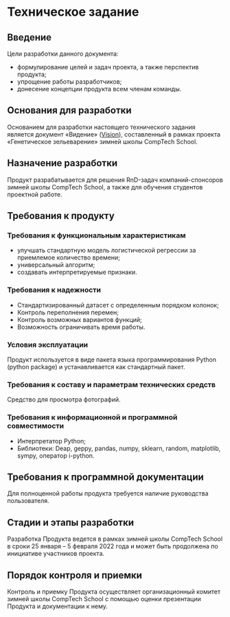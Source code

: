 # Техническое задание

## Введение

Цели разработки данного документа:

* формулирование целей и задач проекта, а также перспектив продукта;
* упрощение работы разработчиков;
* донесение концепции продукта всем членам команды.

## Основания для разработки
Основанием для разработки настоящего технического задания является документ «Видение» ([Vision](https://github.com/comptech-winter-school/genetic-potioncraft/blob/main/docs/source/vision.md)), составленный в рамках проекта «Генетическое зельеварение» зимней школы CompTech School.

## Назначение разработки
Продукт разрабатывается для решения RnD-задач компаний-спонсоров зимней школы CompTech School, а также для обучения студентов проектной работе.

## Требования к продукту
### Требования к функциональным характеристикам

* улучшать стандартную модель логистической регрессии за приемлемое количество времени;
* универсальный алгоритм;
* создавать интерпретируемые признаки.

### Требования к надежности

* Стандартизированный датасет с определенным порядком колонок;
* Контроль переполнения перемен;
* Контроль возможных вариантов функций;
* Возможность ограничивать время работы.

### Условия эксплуатации
Продукт используется в виде пакета языка программирования Python (python package) и устанавливается как стандартный пакет.

### Требования к составу и параметрам технических средств
Средство для просмотра фотографий.

### Требования к информационной и программной совместимости

* Интерпретатор Python;
* Библиотеки: Deap, geppy, pandas, numpy, sklearn, random, matplotlib, sympy, оператор i-python.

## Требования к программной документации
Для полноценной работы продукта требуется наличие руководства пользователя.

## Стадии и этапы разработки
Разработка Продукта ведется в рамках зимней школы CompTech School в сроки 25 января – 5 февраля 2022 года и может быть продолжена по инициативе участников проекта.

## Порядок контроля и приемки
Контроль и приемку Продукта осуществляет организационный комитет зимней школы CompTech School с помощью оценки презентации Продукта и документации к нему.
